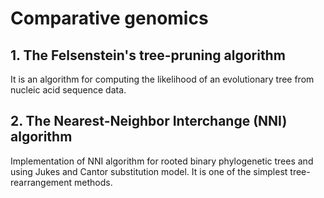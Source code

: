 Comparative genomics
==================

<h2> 1. The Felsenstein's tree-pruning algorithm </h2>

It is an algorithm for computing the likelihood of an evolutionary tree from nucleic acid sequence data.


<h2> 2. The Nearest-Neighbor Interchange (NNI) algorithm</h2>

Implementation of NNI algorithm for rooted binary phylogenetic trees and using Jukes and Cantor substitution model.
It is one of the simplest tree-rearrangement methods.
